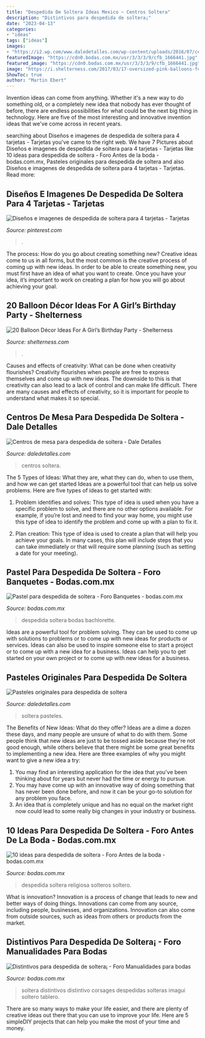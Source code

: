 ```yaml
---
title: "Despedida De Soltera Ideas Mexico ~ Centros Soltera"
description: "Distintivos para despedida de soltera¡"
date: "2023-04-13"
categories:
- "ideas"
tags: ["ideas"]
images:
- "https://i2.wp.com/www.daledetalles.com/wp-content/uploads/2016/07/centros-de-mesa-para-despedida-de-soltera1.jpeg"
featuredImage: "https://cdn0.bodas.com.mx/usr/3/3/3/9/cfb_1666441.jpg"
featured_image: "https://cdn0.bodas.com.mx/usr/3/3/3/9/cfb_1666441.jpg"
image: "https://i.shelterness.com/2017/03/17-oversized-pink-balloons-for-decorating-a-dessert-table.jpg"
ShowToc: true
author: "Martin Ebert"
---
```



Invention ideas can come from anything. Whether it's a new way to do something old, or a completely new idea that nobody has ever thought of before, there are endless possibilities for what could be the next big thing in technology. Here are five of the most interesting and innovative invention ideas that we've come across in recent years.

	

		
searching about Diseños e imagenes de despedida de soltera para 4 tarjetas - Tarjetas you've came to the right web. We have 7 Pictures about Diseños e imagenes de despedida de soltera para 4 tarjetas - Tarjetas like 10 ideas para despedida de soltera - Foro Antes de la boda - bodas.com.mx, Pasteles originales para despedida de soltera and also Diseños e imagenes de despedida de soltera para 4 tarjetas - Tarjetas. Read more:
		
    
## Diseños E Imagenes De Despedida De Soltera Para 4 Tarjetas - Tarjetas

<img loading=lazy src="https://i.pinimg.com/736x/33/d2/83/33d283a7895860a0def81405e8f96205.jpg" onerror="this.onerror=null;this.src='https://tse3.mm.bing.net/th?id=OIP.1HQSr9df7rSWfKEWA9BNYwAAAA&amp;pid=15.1';" alt="Diseños e imagenes de despedida de soltera para 4 tarjetas - Tarjetas">

_Source: pinterest.com_

>. 

	

The process: How do you go about creating something new?
Creative ideas come to us in all forms, but the most common is the creative process of coming up with new ideas. In order to be able to create something new, you must first have an idea of what you want to create. Once you have your idea, it’s important to work on creating a plan for how you will go about achieving your goal.

    
## 20 Balloon Décor Ideas For A Girl’s Birthday Party - Shelterness

<img loading=lazy src="https://i.shelterness.com/2017/03/17-oversized-pink-balloons-for-decorating-a-dessert-table.jpg" onerror="this.onerror=null;this.src='https://tse2.mm.bing.net/th?id=OIP.BRPvCWXyjO_-y--X9ApYSgHaLH&amp;pid=15.1';" alt="20 Balloon Décor Ideas For A Girl’s Birthday Party - Shelterness">

_Source: shelterness.com_

>. 

	

Causes and effects of creativity: What can be done when creativity flourishes?
Creativity flourishes when people are free to express themselves and come up with new ideas. The downside to this is that creativity can also lead to a lack of control and can make life difficult. There are many causes and effects of creativity, so it is important for people to understand what makes it so special.

    
## Centros De Mesa Para Despedida De Soltera - Dale Detalles

<img loading=lazy src="https://i2.wp.com/www.daledetalles.com/wp-content/uploads/2016/07/centros-de-mesa-para-despedida-de-soltera1.jpeg" onerror="this.onerror=null;this.src='https://tse4.mm.bing.net/th?id=OIP.GcsQFd4d3ZK60JKSupG2DgHaLH&amp;pid=15.1';" alt="Centros de mesa para despedida de soltera - Dale Detalles">

_Source: daledetalles.com_

>centros soltera. 

	

The 5 Types of Ideas: What they are, what they can do, when to use them, and how we can get started
Ideas are a powerful tool that can help us solve problems. Here are five types of ideas to get started with:
1. Problem identifies and solves: This type of idea is used when you have a specific problem to solve, and there are no other options available. For example, if you’re lost and need to find your way home, you might use this type of idea to identify the problem and come up with a plan to fix it.

2. Plan creation: This type of idea is used to create a plan that will help you achieve your goals. In many cases, this plan will include steps that you can take immediately or that will require some planning (such as setting a date for your meeting).


    
## Pastel Para Despedida De Soltera - Foro Banquetes - Bodas.com.mx

<img loading=lazy src="https://cdn0.bodas.com.mx/usr/3/3/3/9/cfb_1666441.jpg" onerror="this.onerror=null;this.src='https://tse2.mm.bing.net/th?id=OIP.MFPa5hOq0gyJdyiNcV5M5wHaJ4&amp;pid=15.1';" alt="Pastel para despedida de soltera - Foro Banquetes - bodas.com.mx">

_Source: bodas.com.mx_

>despedida soltera bodas bachlorette. 

	

Ideas are a powerful tool for problem solving. They can be used to come up with solutions to problems or to come up with new ideas for products or services. Ideas can also be used to inspire someone else to start a project or to come up with a new idea for a business. Ideas can help you to get started on your own project or to come up with new ideas for a business.

    
## Pasteles Originales Para Despedida De Soltera

<img loading=lazy src="http://i1.wp.com/www.daledetalles.com/wp-content/uploads/2016/07/pastel-para-despedida-de-soltera18.jpg" onerror="this.onerror=null;this.src='https://tse2.mm.bing.net/th?id=OIP.VLaveReI5xOTdVieAGBS1AHaLH&amp;pid=15.1';" alt="Pasteles originales para despedida de soltera">

_Source: daledetalles.com_

>soltera pasteles. 

	

The Benefits of New Ideas: What do they offer?
Ideas are a dime a dozen these days, and many people are unsure of what to do with them. Some people think that new ideas are just to be tossed aside because they're not good enough, while others believe that there might be some great benefits to implementing a new idea. Here are three examples of why you might want to give a new idea a try: 
1. You may find an interesting application for the idea that you've been thinking about for years but never had the time or energy to pursue. 
2. You may have come up with an innovative way of doing something that has never been done before, and now it can be your go-to solution for any problem you face. 
3. An idea that is completely unique and has no equal on the market right now could lead to some really big changes in your industry or business.

    
## 10 Ideas Para Despedida De Soltera - Foro Antes De La Boda - Bodas.com.mx

<img loading=lazy src="https://cdn0.bodas.com.mx/usr/0/9/5/0/cfb_535757.jpg" onerror="this.onerror=null;this.src='https://tse2.mm.bing.net/th?id=OIP.yruyi-dpeOh8XhJAsnDYWgHaJ4&amp;pid=15.1';" alt="10 ideas para despedida de soltera - Foro Antes de la boda - bodas.com.mx">

_Source: bodas.com.mx_

>despedida soltera religiosa solteros soltero. 

	

What is innovation?
Innovation is a process of change that leads to new and better ways of doing things. Innovations can come from any source, including people, businesses, and organizations. Innovation can also come from outside sources, such as ideas from others or products from the market.

    
## Distintivos Para Despedida De Soltera¡ - Foro Manualidades Para Bodas

<img loading=lazy src="https://cdn0.bodas.com.mx/usr/9/1/3/4/cfb_561755.jpg" onerror="this.onerror=null;this.src='https://tse1.mm.bing.net/th?id=OIP.47f9vBzztkdhO7iV3VEC4AAAAA&amp;pid=15.1';" alt="Distintivos para despedida de soltera¡ - Foro Manualidades para bodas">

_Source: bodas.com.mx_

>soltera distintivos distintivo corsages despedidas solteras imagui soltero tablero. 

	

There are so many ways to make your life easier, and there are plenty of creative ideas out there that you can use to improve your life. Here are 5 simpleDIY projects that can help you make the most of your time and money.

